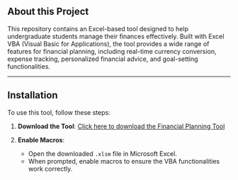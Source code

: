 ## About this Project

This repository contains an Excel-based tool designed to help undergraduate students manage their finances effectively. Built with Excel VBA (Visual Basic for Applications), the tool provides a wide range of features for financial planning, including real-time currency conversion, expense tracking, personalized financial advice, and goal-setting functionalities.

---

## Installation

To use this tool, follow these steps:

1. **Download the Tool**:
   [Click here to download the Financial Planning Tool](https://github.com/nitya-balaji/financial-planning-tool/raw/main/MSE%20100%20-%20Financial%20Planning%20Tool%20(Nityasri%20Balaji).xlsm)

2. **Enable Macros**:
   - Open the downloaded `.xlsm` file in Microsoft Excel.
   - When prompted, enable macros to ensure the VBA functionalities work correctly.
